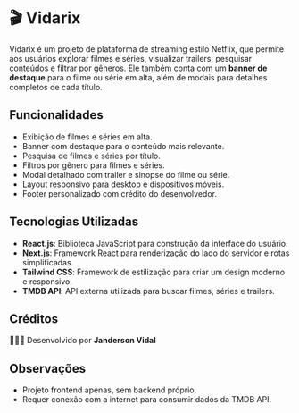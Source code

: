# 🎬 Vidarix

Vidarix é um projeto de plataforma de streaming estilo Netflix, que permite aos usuários explorar filmes e séries, visualizar trailers, pesquisar conteúdos e filtrar por gêneros. Ele também conta com um **banner de destaque** para o filme ou série em alta, além de modais para detalhes completos de cada título.

## Funcionalidades

- Exibição de filmes e séries em alta.
- Banner com destaque para o conteúdo mais relevante.
- Pesquisa de filmes e séries por título.
- Filtros por gênero para filmes e séries.
- Modal detalhado com trailer e sinopse do filme ou série.
- Layout responsivo para desktop e dispositivos móveis.
- Footer personalizado com crédito do desenvolvedor.

## Tecnologias Utilizadas

- **React.js**: Biblioteca JavaScript para construção da interface do usuário.
- **Next.js**: Framework React para renderização do lado do servidor e rotas simplificadas.
- **Tailwind CSS**: Framework de estilização para criar um design moderno e responsivo.
- **TMDB API**: API externa utilizada para buscar filmes, séries e trailers.

## Créditos

🧑🏻‍💻 Desenvolvido por **Janderson Vidal**

## Observações

- Projeto frontend apenas, sem backend próprio.
- Requer conexão com a internet para consumir dados da TMDB API.

